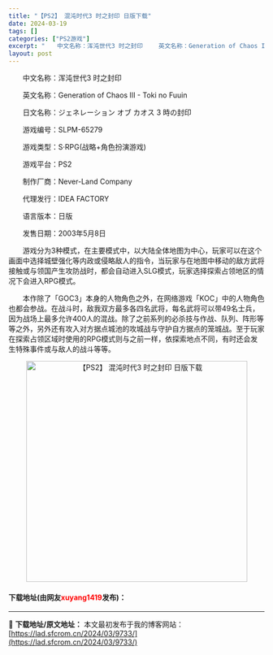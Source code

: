 ```yaml
---
title: "【PS2】 混沌时代3 时之封印 日版下载"
date: 2024-03-19
tags: []
categories: ["PS2游戏"]
excerpt: "　　中文名称：浑沌世代3 时之封印 　　英文名称：Generation of Chaos III - Toki no Fuuin 　　日文名称：ジェネレーション オブ カオス 3 時の封印 　　游戏编号：SLPM-65279 　　游戏类型：S&middot;RPG(战略+角色扮演游戏) 　　游戏平台&hellip;"
layout: post
---
```


 <p>　　中文名称：浑沌世代3 时之封印</p> <p>　　英文名称：Generation of Chaos III - Toki no Fuuin</p> <p>　　日文名称：ジェネレーション オブ カオス 3 時の封印</p> <p>　　游戏编号：SLPM-65279</p> <p>　　游戏类型：S&middot;RPG(战略+角色扮演游戏)</p> <p>　　游戏平台：PS2</p> <p>　　制作厂商：Never-Land Company</p> <p>　　代理发行：IDEA FACTORY</p> <p>　　语言版本：日版</p> <p>　　发售日期：2003年5月8日</p> <p>　　游戏分为3种模式，在主要模式中，以大陆全体地图为中心，玩家可以在这个画面中选择城壁强化等内政或侵略敌人的指令，当玩家与在地图中移动的敌方武将接触或与领国产生攻防战时，都会自动进入SLG模式，玩家选择探索占领地区的情况下会进入RPG模式。</p> <p>　　本作除了「GOC3」本身的人物角色之外，在网络游戏「KOC」中的人物角色也都会参战。在战斗时，敌我双方最多各四名武将，每名武将可以带49名士兵，因为战场上最多允许400人的混战。除了之前系列的必杀技与作战、队列、阵形等等之外，另外还有攻入对方据点城池的攻城战与守护自方据点的笼城战。至于玩家在探索占领区域时使用的RPG模式则与之前一样，依探索地点不同，有时还会发生特殊事件或与敌人的战斗等等。</p> <p align="center"><img align="" border="0" src="https://lad.sfcrom.cn/wp-content/uploads/2024/03/20240319_65f9980a6b572.jpg" width="435" alt="【PS2】 混沌时代3 时之封印 日版下载" /></p> <p><h4>下载地址(由网友<font color="red">xuyang1419</font>发布)：</h4></p> 

---
📖 **下载地址/原文地址：** 本文最初发布于我的博客网站：[https://lad.sfcrom.cn/2024/03/9733/](https://lad.sfcrom.cn/2024/03/9733/)
